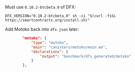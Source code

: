 Must use `0.10.2-btcbeta.0` of DFX:

```
DFX_VERSION="0.10.2-btcbeta.0" sh -ci "$(curl -fsSL https://smartcontracts.org/install.sh)"
```

Add Motoko back into `dfx.json` later:

```json
        "motoko": {
            "type": "motoko",
            "main": "canisters/motoko/main.mo",
            "declarations": {
                "output": "benchmark/dfx_generated/motoko"
            }
        },
```